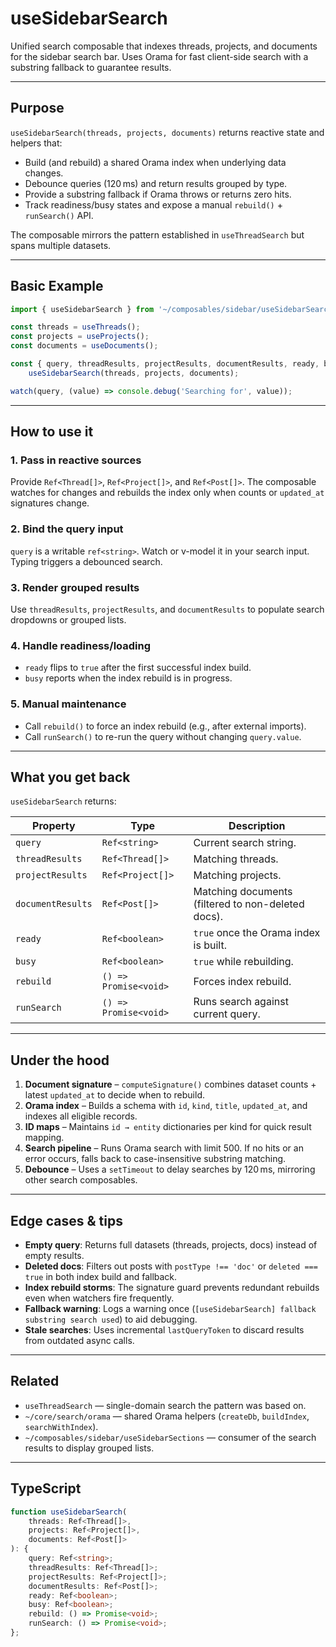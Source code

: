 # useSidebarSearch

Unified search composable that indexes threads, projects, and documents for the sidebar search bar. Uses Orama for fast client-side search with a substring fallback to guarantee results.

---

## Purpose

`useSidebarSearch(threads, projects, documents)` returns reactive state and helpers that:

-   Build (and rebuild) a shared Orama index when underlying data changes.
-   Debounce queries (120 ms) and return results grouped by type.
-   Provide a substring fallback if Orama throws or returns zero hits.
-   Track readiness/busy states and expose a manual `rebuild()` + `runSearch()` API.

The composable mirrors the pattern established in `useThreadSearch` but spans multiple datasets.

---

## Basic Example

```ts
import { useSidebarSearch } from '~/composables/sidebar/useSidebarSearch';

const threads = useThreads();
const projects = useProjects();
const documents = useDocuments();

const { query, threadResults, projectResults, documentResults, ready, busy } =
    useSidebarSearch(threads, projects, documents);

watch(query, (value) => console.debug('Searching for', value));
```

---

## How to use it

### 1. Pass in reactive sources

Provide `Ref<Thread[]>`, `Ref<Project[]>`, and `Ref<Post[]>`. The composable watches for changes and rebuilds the index only when counts or `updated_at` signatures change.

### 2. Bind the query input

`query` is a writable `ref<string>`. Watch or v-model it in your search input. Typing triggers a debounced search.

### 3. Render grouped results

Use `threadResults`, `projectResults`, and `documentResults` to populate search dropdowns or grouped lists.

### 4. Handle readiness/loading

-   `ready` flips to `true` after the first successful index build.
-   `busy` reports when the index rebuild is in progress.

### 5. Manual maintenance

-   Call `rebuild()` to force an index rebuild (e.g., after external imports).
-   Call `runSearch()` to re-run the query without changing `query.value`.

---

## What you get back

`useSidebarSearch` returns:

| Property          | Type                  | Description                                        |
| ----------------- | --------------------- | -------------------------------------------------- |
| `query`           | `Ref<string>`         | Current search string.                             |
| `threadResults`   | `Ref<Thread[]>`       | Matching threads.                                  |
| `projectResults`  | `Ref<Project[]>`      | Matching projects.                                 |
| `documentResults` | `Ref<Post[]>`         | Matching documents (filtered to non-deleted docs). |
| `ready`           | `Ref<boolean>`        | `true` once the Orama index is built.              |
| `busy`            | `Ref<boolean>`        | `true` while rebuilding.                           |
| `rebuild`         | `() => Promise<void>` | Forces index rebuild.                              |
| `runSearch`       | `() => Promise<void>` | Runs search against current query.                 |

---

## Under the hood

1. **Document signature** – `computeSignature()` combines dataset counts + latest `updated_at` to decide when to rebuild.
2. **Orama index** – Builds a schema with `id`, `kind`, `title`, `updated_at`, and indexes all eligible records.
3. **ID maps** – Maintains `id → entity` dictionaries per kind for quick result mapping.
4. **Search pipeline** – Runs Orama search with limit 500. If no hits or an error occurs, falls back to case-insensitive substring matching.
5. **Debounce** – Uses a `setTimeout` to delay searches by 120 ms, mirroring other search composables.

---

## Edge cases & tips

-   **Empty query**: Returns full datasets (threads, projects, docs) instead of empty results.
-   **Deleted docs**: Filters out posts with `postType !== 'doc'` or `deleted === true` in both index build and fallback.
-   **Index rebuild storms**: The signature guard prevents redundant rebuilds even when watchers fire frequently.
-   **Fallback warning**: Logs a warning once (`[useSidebarSearch] fallback substring search used`) to aid debugging.
-   **Stale searches**: Uses incremental `lastQueryToken` to discard results from outdated async calls.

---

## Related

-   `useThreadSearch` — single-domain search the pattern was based on.
-   `~/core/search/orama` — shared Orama helpers (`createDb`, `buildIndex`, `searchWithIndex`).
-   `~/composables/sidebar/useSidebarSections` — consumer of the search results to display grouped lists.

---

## TypeScript

```ts
function useSidebarSearch(
    threads: Ref<Thread[]>,
    projects: Ref<Project[]>,
    documents: Ref<Post[]>
): {
    query: Ref<string>;
    threadResults: Ref<Thread[]>;
    projectResults: Ref<Project[]>;
    documentResults: Ref<Post[]>;
    ready: Ref<boolean>;
    busy: Ref<boolean>;
    rebuild: () => Promise<void>;
    runSearch: () => Promise<void>;
};
```
